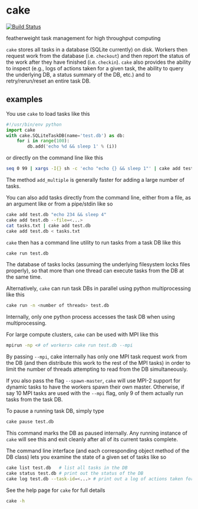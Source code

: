 # cake

[![Build Status](https://travis-ci.org/beckermr/cake.svg?branch=master)](https://travis-ci.org/beckermr/cake)

featherweight task management for high throughput computing

`cake` stores all tasks in a database (SQLite currently) on disk. Workers then request work
from the database (i.e. `checkout`) and then report the status of the work after they have finished
(i.e. `checkin`). `cake` also provides the ability to inspect (e.g., logs of actions taken for a
given task, the ability to query the underlying DB, a status summary of the DB, etc.) and to retry/rerun/reset
an entire task DB.

examples
--------
You use `cake` to load tasks like this
```python
#!/usr/bin/env python
import cake
with cake.SQLiteTaskDB(name='test.db') as db:
    for i in range(100):
        db.add('echo %d && sleep 1' % (i))
```
or directly on the command line like this
```bash
seq 0 99 | xargs -I{} sh -c 'echo "echo {} && sleep 1"' | cake add test.db
```
The method `add_multiple` is generally faster for adding a large number of tasks.

You can also add tasks directly from the command line, either from a file, as an argument like or from a pipe/stdin like so
```bash
cake add test.db "echo 234 && sleep 4"
cake add test.db --file=<...>
cat tasks.txt | cake add test.db
cake add test.db < tasks.txt
```

`cake` then has a command line utility to run tasks from a task DB like this
```bash
cake run test.db
```
The database of tasks locks (assuming the underlying filesystem locks files properly), so that more than one thread can execute tasks from the DB at the
same time.

Alternatively, `cake` can run task DBs in parallel using python multiprocessing like this
```bash
cake run -n <number of threads> test.db
```
Internally, only one python process accesses the task DB when using multiprocessing.

For large compute clusters, `cake` can be used with MPI like this
```bash
mpirun -np <# of workers> cake run test.db --mpi
```
By passing `--mpi`, cake internally has only one MPI task request work from the DB
(and then distribute this work to the rest of the MPI tasks) in order to limit the number of threads
attempting to read from the DB simultaneously.

If you also pass the flag `--spawn-master`, `cake` will use MPI-2 support for dynamic tasks to have the workers
spawn their own master. Otherwise, if say 10 MPI tasks are used with the `--mpi` flag, only 9 of them actually
run tasks from the task DB.

To pause a running task DB, simply type
```bash
cake pause test.db
```
This command marks the DB as paused internally. Any running instance of `cake` will see this and exit cleanly after all
of its current tasks complete.

The command line interface (and each corresponding object method of the DB class) lets you examine
the state of a given set of tasks like so
```bash
cake list test.db   # list all tasks in the DB
cake status test.db # print out the status of the DB
cake log test.db --task-id=<...> # print out a log of actions taken for a given task
```

See the help page for `cake` for full details
```bash
cake -h
```
